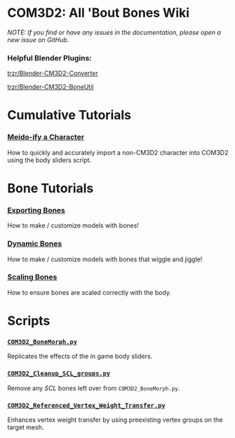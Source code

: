 # COM3D2: All 'Bout Bones Wiki
_NOTE: If you find or have any issues in the documentation, please open a new issue on GitHub._

### Helpful Blender Plugins:
[trzr/Blender-CM3D2-Converter](https://github.com/trzr/Blender-CM3D2-Converter)

[trzr/Blender-CM3D2-BoneUtil](https://github.com/trzr/Blender-CM3D2-BoneUtil)


# Cumulative Tutorials
### [Meido-ify a Character](Meidoify-a-Character.md)
How to quickly and accurately import a non-CM3D2 character into COM3D2
using the body sliders script.


# Bone Tutorials
### [Exporting Bones](Exporting-Bones.md)
How to make / customize models with bones!

### [Dynamic Bones](Dynamic-Bones.md)
How to make / customize models with bones that wiggle and jiggle!

### [Scaling Bones](Scaling-Bones.md)
How to ensure bones are scaled correctly with the body.


# Scripts
### [`COM3D2_BoneMorph.py`](../scripts/COM3D2_BoneMorph.py)
Replicates the effects of the in game body sliders.

### [`COM3D2_Cleanup_SCL_groups.py`](../scripts/COM3D2_Cleanup_SCL_groups.py)
Remove any _SCL_ bones left over from `COM3D2_BoneMorph.py`.

### [`COM3D2_Referenced_Vertex_Weight_Transfer.py`](../scripts/COM3D2_Referenced_Vertex_Weight_Transfer.py)
Enhances vertex weight transfer by using preexisting vertex groups on the target mesh.
